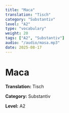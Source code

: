 ```yaml
---
title: "Маса"
translation: "Tisch"
category: "Substantiv"
level: "A2"
type: "vocabulary"
weight: 20
tags: ["A2", "Substantiv"]
audio: "/audio/masa.mp3"
date: 2025-08-17
---
```


# Маса

**Translation:** Tisch

**Category:** Substantiv

**Level:** A2


